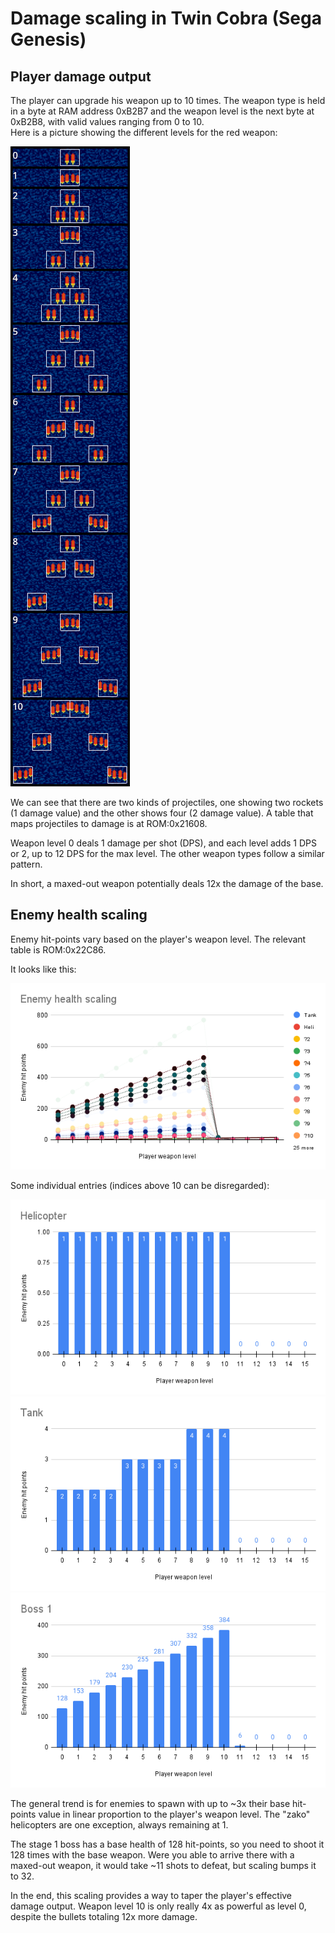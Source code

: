 # Damage scaling in Twin Cobra (Sega Genesis)

## Player damage output

The player can upgrade his weapon up to 10 times. The weapon type is held in a byte at RAM address 0xB2B7 and the weapon level is the next byte at 0xB2B8, with valid values ranging from 0 to 10.\
Here is a picture showing the different levels for the red weapon:

![Red weapon](images/red_weapon_levels.png "Red weapon")

We can see that there are two kinds of projectiles, one showing two rockets (1 damage value) and the other shows four (2 damage value). A table that maps projectiles to damage is at ROM:0x21608.

Weapon level 0 deals 1 damage per shot (DPS), and each level adds 1 DPS or 2, up to 12 DPS for the max level. The other weapon types follow a similar pattern.

In short, a maxed-out weapon potentially deals 12x the damage of the base.

## Enemy health scaling

Enemy hit-points vary based on the player's weapon level.
The relevant table is ROM:0x22C86.

It looks like this:

![Enemies](images/all.png "All enemies")

Some individual entries (indices above 10 can be disregarded):

![Heli](images/heli.png "Heli")
![Tank](images/tank.png "Tank")
![Boss 1](images/boss_1.png "Boss 1")

The general trend is for enemies to spawn with up to ~3x their base hit-points value in linear proportion to the player's weapon level.
The "zako" helicopters are one exception, always remaining at 1.

The stage 1 boss has a base health of 128 hit-points, so you need to shoot it 128 times with the base weapon.
Were you able to arrive there with a maxed-out weapon, it would take ~11 shots to defeat, but scaling bumps it to 32.

In the end, this scaling provides a way to taper the player's effective damage output. Weapon level 10 is only really 4x as powerful as level 0, despite the bullets totaling 12x more damage.